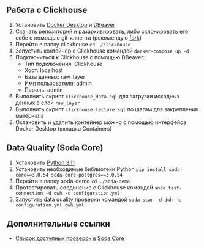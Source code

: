 ## Работа с Clickhouse
1. Установить [Docker Desktop](https://www.docker.com/products/docker-desktop/) и [DBeaver](https://dbeaver.io/download/)
1. [Скачать репозиторий](https://github.com/semcha/netology-pwh/archive/refs/heads/master.zip) и разархивировать, либо склонировать его себе с помощью git-клиента (рекомендую [fork](https://fork.dev/))
1. Перейти в папку clickhouse `cd ./clickhouse`
1. Запустить контейнер с Clickhouse командой `docker-compose up -d`
1. Подключиться к Clickhouse с помощью DBeaver:
    - Тип подключения: Clickhouse
    - Хост: localhost
    - База данных: raw_layer
    - Имя пользователя: admin
    - Пароль: admin
1. Выполнить скрипт `clickhouse_data.sql` для загрузки исходных данных в слой `raw_layer`
1. Выполнить скрипт `clickhouse_lecture.sql` по шагам для закрепления материала
1. Остановить и удалить контейнер можно c помощью интерфейса Docker Desktop (вкладка Containers)


## Data Quality (Soda Core)
1. Установить [Python 3.11](https://www.python.org/downloads/release/python-3118/)
1. Установить необходимые библиотеки Python
`pip install soda-core==3.0.54 soda-core-postgres==3.0.54`
1. Перейти в папку soda-demo `cd ./soda-demo`
1. Протестировать соединение с Clickhouse командой `soda test-connection -d dwh -c configuration.yml`
1. Запустить data quality проверки командой `soda scan -d dwh -c configuration.yml dwh.yml`


## Дополнительные ссылки
* [Список доступных проверок в Soda Core](https://docs.soda.io/soda-cl/metrics-and-checks.html#list-of-sodacl-metrics-and-checks)
